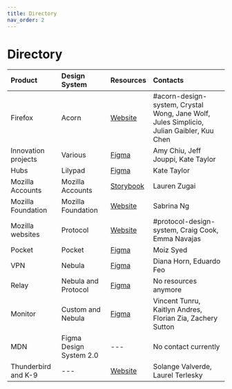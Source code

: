 ```yaml
---
title: Directory
nav_order: 2
---
```


# Directory

Product             | Design System           | Resources                               | Contacts
:-------------------|:------------------------|:----------------------------------------|:----------------------
Firefox             | Acorn                   | [Website](https://acorn.firefox.com)    | #acorn-design-system, Crystal Wong, Jane Wolf, Jules Simplicio, Julian Gaibler, Kuu Chen
Innovation projects | Various                 | [Figma](https://www.figma.com/file/N7YNSiDqV96IbrKZ9GLeDk/SOLO-Draft?type=design&node-id=291%3A2493&mode=design&t=Q04UO1ztULAMZ7fk-1)                                                               | Amy Chiu, Jeff Jouppi, Kate Taylor
Hubs                | Lilypad                 | [Figma](https://www.figma.com/files/887474606008184927/project/51273929)            | Kate Taylor
Mozilla Accounts    | Mozilla Accounts        | [Storybook](https://storage.googleapis.com/mozilla-storybooks-fxa/commits/latest/fxa-settings/index.html?path=/story/%E2%9C%A9design-guide-introduction--introduction)                              | Lauren Zugai
Mozilla Foundation  | Mozilla Foundation      | [Website](https://foundation.mozilla.org/en/docs/design/design-system/)                                                                                                                             | Sabrina Ng
Mozilla websites    | Protocol                | [Website](https://protocol.mozilla.com)                                             | #protocol-design-system, Craig Cook, Emma Navajas
Pocket              | Pocket                  | [Figma](https://www.figma.com/files/887474606008184927/team/1065726967405873029)    | Moiz Syed
VPN                 | Nebula                  | [Figma](https://www.figma.com/files/887474606008184927/project/55737299/Design-System?fuid=1113697483839481128)                                                                                     | Diana Horn, Eduardo Feo
Relay               | Nebula and Protocol     | [Figma](http://www.figma.com/file/41y1kGrI2zKv4kvfdJdAWW/Relay-Website)             | No resources anymore
Monitor             | Custom and Nebula       | [Figma](http://www.figma.com/file/CaEKIhvSJqf6KNIMzSkt40/Concepts-for-Monitor-MVP-Redesign)                   |  Vincent Tunru, Kaitlyn Andres, Florian Zia, Zachery Sutton
MDN                 | Figma Design System 2.0 | ---                                                                                 | No contact currently
Thunderbird and K-9 | ---                     | [Website](https://design.thunderbird.net/)                                          |  Solange Valverde, Laurel Terlesky
